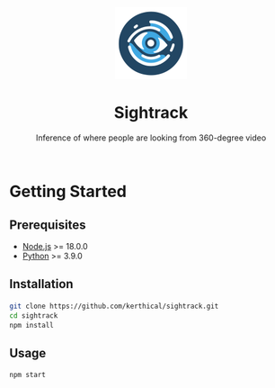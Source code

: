 <div align="center">
    <img alt="" src="./logo.png" height="128">
    <h1>Sightrack</h1>
    <p>Inference of where people are looking from 360-degree video</p>
</div>

<p align="center">
    <img alt="" src="https://img.shields.io/badge/LICENSE-WTFPL-blueviolet?style=for-the-badge&labelColor=black&link=.%2FLICENSE">
    <img alt="" src="https://img.shields.io/badge/PYTHON-3.9.*-orange?style=for-the-badge&logo=python&labelColor=black&link=.%2FLICENSE">
    <img alt="" src="https://img.shields.io/badge/NODEJS-18.*-green?style=for-the-badge&logo=node.js&labelColor=black&link=.%2FLICENSE">
</p>

# Getting Started

## Prerequisites

- [Node.js](https://nodejs.org/en/) >= 18.0.0
- [Python](https://www.python.org/) >= 3.9.0

## Installation

```bash
git clone https://github.com/kerthical/sightrack.git
cd sightrack
npm install
```

## Usage

```bash
npm start
```